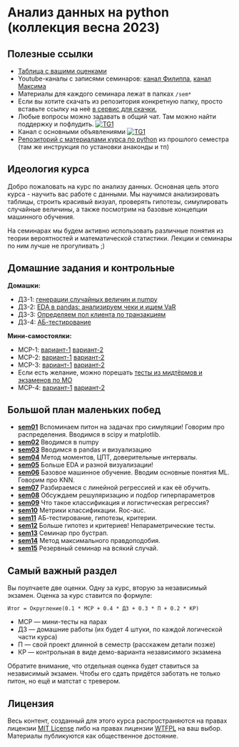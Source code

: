 # Анализ данных на python (коллекция весна 2023)


## Полезные ссылки

- [Таблица с вашими оценками](https://docs.google.com/spreadsheets/d/1chu9ANEewsm-wZiNVHwrsbN0qNSKIHh5ejXfqiRMxaw/edit?usp=sharing)
- Youtube-каналы с записями семинаров: [канал Филиппа](https://www.youtube.com/watch?v=6PVAmajrghM&list=PLNKXA-74YGLhJIw9hp8_YroThDOLaX0oN), [канал Максима](https://www.youtube.com/channel/UCnidfAv0RmXnzwxXMDlYz2Q)
- Материалы для каждого семинара лежат в папках `/sem*`
- Если вы хотите скачать из репозитория конкретную папку, просто вставьте ссылку на неё [в сервис для скачки.](https://minhaskamal.github.io/DownGit/#/home)
- Любые вопросы можно задавать в общий чат. Там можно найти поддержку и пофлудить. [![TG1](https://img.shields.io/badge/Telegram-chat-blue)](https://t.me/+_2BivfQyHHYxMzJi) 
- Канал с основными объявлениями [![TG1](https://img.shields.io/badge/Telegram-chat-blue)](https://t.me/+VyQGUa12HZg4MjAy)
- [Репозиторий с материалами курса по python](https://github.com/hse-econ-data-science/dap_2022-23) из прошлого семестра (там же инструкция по установки анаконды и тп)


## Идеология курса

Добро пожаловать на курс по анализу данных. Основная цель этого курса - научить вас работе с данными. Мы научимся анализировать таблицы, строить красивый визуал, проверять гипотезы, симулировать случайные величины, а также посмотрим на базовые концепции машинного обучения. 

На семинарах мы будем активно использовать различные понятия из теории вероятностей и математической статистики. Лекции и семинары по ним лучше не прогуливать ;) 


## Домашние задания и контрольные

**Домашки:** 

- ДЗ-1: [генерации случайных величин и numpy](https://nbviewer.org/github/hse-econ-data-science/andan_2023/blob/main/hw/hw01-hakuna_matata.ipynb)
- ДЗ-2: [EDA в pandas: анализируем чеки и ищем VaR](https://nbviewer.org/github/hse-econ-data-science/andan_2023/blob/main/hw/hw02-we_bare_bears.ipynb)
- ДЗ-3: [Определяем пол клиента по транзакциям](https://nbviewer.org/github/hse-econ-data-science/andan_2023/blob/main/hw/hw03-logreg_must_suffer.ipynb)
- ДЗ-4: [АБ-тестирование](https://nbviewer.org/github/hse-econ-data-science/andan_2023/blob/main/hw/hw04/hw04-red_or_blue.ipynb)

**Мини-самостоялки:**

- МСР-1: [вариант-1](https://docs.google.com/forms/d/e/1FAIpQLSeJv1OaW0apfPrUUZ60uR-4FcaUHcpsQmyzD6VYa1h8sSw3RA/viewform?usp=sf_link) [вариант-2](https://docs.google.com/forms/d/e/1FAIpQLSd3ycy3Xw9xwB3IoGV1Px3QsZcOBSlMQtWUkfFeNPx1gimI3Q/viewform?usp=sf_link)
- МСР-2: [вариант-1](https://docs.google.com/forms/d/e/1FAIpQLSc_93B3KvS6EAIB0fgjlgReYG7Mhg_8BJ9av3qnI1ARqduQiw/viewform?usp=sf_link) [вариант-2](https://docs.google.com/forms/d/e/1FAIpQLSdnJqzXdV1ClBsfrNOqihWKmZICPawtz_c8QaluzUCf--j-EA/viewform?usp=sf_link)
- МСР-3: [вариант-1](https://docs.google.com/forms/d/e/1FAIpQLSeNnPq1Czp749xYpuWnwcZkDoHqCDmX81Fq7knYmimiQ_aPXw/viewform?usp=sf_link) [вариант-2](https://docs.google.com/forms/d/e/1FAIpQLSfkWWI3Kdk0BJs5wnUlkfbS_NnGr-P7etLlY0ASoppefUVGqw/viewform?usp=sf_link) 
- Если есть желание, можно порешать [тесты из мидтёрмов и экзаменов по МО](https://github.com/Vasyka/intro-ml-bi/tree/main/exams)
- МСР-4: [вариант-1](https://docs.google.com/forms/d/e/1FAIpQLSeFHEUBLVnCkmNPy4-4kBOs1D5ImAvmX4RJABhu8P8zjSdlBg/viewform?usp=sf_link) [вариант-2](https://docs.google.com/forms/d/e/1FAIpQLSfAmEOPY9iwyiUdPF85DONiola0ErGN4wFxK51bkw983b5D0A/viewform?usp=sf_link)


## Большой план маленьких побед


- [__sem01__](./sem01_intro) Вспоминаем питон на задачах про симуляции! Говорим про распределения. Вводимся в scipy и matplotlib.
- [__sem02__](./sem02_numpy) Вводимся в numpy 
- [__sem03__](./sem03_eda) Вводимся в pandas и визуализацию
- [__sem04__](./sem04_CLT&LLN) Метод моментов, ЦПТ, доверительные интервалы.
- [__sem05__](./sem05_pandas_adv) Больше EDA и разной визуализации!
- [__sem06__](./sem06_intro_ml) Базовое машинное обучение. Вводим основные понятия ML. Говорим про KNN.  
- [__sem07__](./sem07_regression) Разбираемся с линейной регрессией и как её обучить.
- [__sem08__](./sem08_regularization_gridsearch) Обсуждаем решуляризацию и подбор гиперпараметров
- [__sem09__](./em09_logreg) Что такое классификация и логистическая регрессия?
- [__sem10__](./sem10_clf_metr) Метрики классификации. Roc-auc.
- [__sem11__](./sem11_ab) АБ-тестирование, гипотезы, критерии.
- [__sem12__](./sem12_more_ab) Больше гипотез и критериев! Непараметрические тесты.
- [__sem13__](./sem13_bootstrap) Семинар про бустрап.
- [__sem14__](./sem14_maxlik) Метод максимального правдоподобия.
- [__sem15__](./sem15_fun) Резервный семинар на всякий случай. 


## Самый важный раздел

Вы поулчаете две оценки. Одну за курс, вторую за независимый экзамен. Оценка за курс ставится по формуле: 


```
Итог = Округление(0.1 * МСР + 0.4 * ДЗ + 0.3 * П + 0.2 * КР)
```

- МСР — мини-тесты на парах 
- ДЗ — домашние работы (их будет 4 штуки, по каждой логической части курса)
- П — свой проект длинной в семестр (расскажем детали позже)
- КР — контрольная в виде демо-варианта независимого экзамена

Обратите внимание, что отдельная оценка будет ставиться за независимый экзамен. Чтобы его сдать придётся заботать не только питон, но ещё и матстат с тревером. 


## Лицензия

Весь контент, созданный для этого курса распространяются на правах лицензии [MIT License](https://github.com/hse-econ-data-science/dap_2020_fall/blob/master/LICENSE) либо на правах лицензии [WTFPL](http://www.wtfpl.net/) на ваш выбор. Материалы публикуются как общественное достояние.
